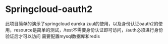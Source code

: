 # Springcloud-oauth2
此项目简单的演示了springcloud eureka zuul的使用，以及身份认证oauth2的使用，resource是简单的测试，/test不需要身份认证即可访问，/auth必须进行身份验证后才可以访问
需要配置mysql数据库和redis
